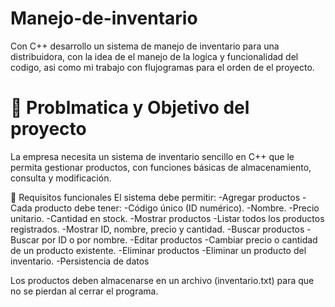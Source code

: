 # Manejo-de-inventario
Con C++ desarrollo un sistema de manejo de inventario para una distribuidora, con la idea de el manejo de la logica y funcionalidad del codigo, asi como mi trabajo con flujogramas para el orden de el proyecto.

# 🎯 Problmatica y Objetivo del proyecto
La empresa necesita un sistema de inventario sencillo en C++ que le permita gestionar productos, con funciones básicas de almacenamiento, consulta y modificación.

🔹 Requisitos funcionales
El sistema debe permitir:
-Agregar productos
-Cada producto debe tener:
-Código único (ID numérico).
-Nombre.
-Precio unitario.
-Cantidad en stock.
-Mostrar productos
-Listar todos los productos registrados.
-Mostrar ID, nombre, precio y cantidad.
-Buscar productos
-Buscar por ID o por nombre.
-Editar productos
-Cambiar precio o cantidad de un producto existente.
-Eliminar productos
-Eliminar un producto del inventario.
-Persistencia de datos

Los productos deben almacenarse en un archivo (inventario.txt) para que no se pierdan al cerrar el programa.
